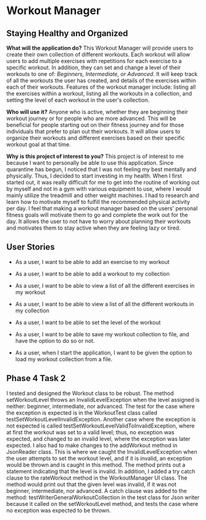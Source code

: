 # Workout Manager

## Staying Healthy and Organized


**What will the application do?**
This Workout Manager will provide users to create their own collection of different workouts. Each workout will allow 
users to add multiple exercises with repetitions for each exercise to a specific workout. In addition, they can set and 
change a level of their workouts to one of: *Beginners, Intermediate, or Advanced*. It will keep track of all the 
workouts the user has created, and details of the exercises within each of their workouts. Features of the workout 
manager include: listing all the exercises within a workout, listing all the workouts in a collection, and setting
the level of each workout in the user's collection. 

**Who will use it?**
Anyone who is active, whether they are beginning their workout journey or for people who are more advanced.
This will be beneficial for people starting out on their fitness journey and for those individuals that prefer to 
plan out their workouts. It will allow users to organize their workouts and different exercises based on their specific 
workout goal at that time. 

**Why is this project of interest to you?**
This project is of interest to me because I want to personally be able to use this application. Since quarantine has 
begun, I noticed that I was not feeling my best mentally and physically. Thus, I decided to start investing in my 
health. When I first started out, it was really difficult for me to get into the routine of working out by myself and 
not in a gym with various equipment to use, where I would mainly utilize the treadmill and other weight machines. I had 
to research and learn how to motivate myself to fulfill the recommended physical activity per day.
I feel that making a workout manager based on the users' personal fitness goals will motivate them to go and 
complete the work out for the day. It allows the user to not have to worry about planning their workouts and motivates 
them to stay active when they are feeling lazy or tired. 

## User Stories
- As a user, I want to be able to add an exercise to my workout
- As a user, I want to be able to add a workout to my collection
- As a user, I want to be able to view a list of all the different exercises in my workout
- As a user, I want to be able to view a list of all the different workouts in my collection
- As a user, I want to be able to set the level of the workout

- As a user, I want to be able to save my workout collection to file, and have the option to do so or not.
- As a user, when I start the application, I want to be given the option to load my workout collection from a file.

## Phase 4 Task 2
I tested and designed the Workout class to be robust. The method setWorkoutLevel throws an InvalidLevelException when
the level assigned is neither: beginner, intermediate, nor advanced. The test for the case where the exception is 
expected is in the WorkoutTest class called testSetWorkoutLevelInvalidException. Another case where the exception is not
expected is called testSetWorkoutLevelValidToInvalidException, where at first the workout was set to a valid level; thus, 
no exception was expected, and changed to an invalid level, where the exception was later expected. 
I also had to make changes to the addWorkout method in JsonReader class. This is where we caught the 
InvalidLevelException when the user attempts to set the workout level, and if it is invalid, an exception would be 
thrown and is caught in this method. The method prints out a statement indicating that the level is invalid. 
In addition, I added a try catch clause to the rateWorkout method in the WorkoutManager UI class. The method would
print out that the given level was invalid, if it was not beginner, intermediate, nor advanced. A catch clause was added
to the method: testWriterGeneralWorkoutCollection in the test class for Json writer because it called on the 
setWorkoutLevel method, and tests the case where no exception was expected to be thrown.  
